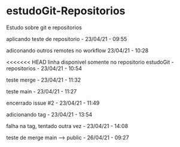 # estudoGit-Repositorios
Estudo sobre git e repositorios

aplicando teste de repositorio - 23/04/21 - 09:55

adiconando outros remotes no workflow  23/04/21 - 10:28

<<<<<<< HEAD
linha disponivel somente no repositorio estudoGit - repositorios - 23/04/21 - 10:54

teste merge - 23/04/21 - 11:32

teste main - 23/04/21 - 11:27

encerrado issue #2 - 23/04/21 - 11:49

adicionando tag - 23/04/21 - 13:54

falha na tag, tentado outra vez - 23/04/21 - 14:08

teste de merge main --> public - 26/04/21 - 09:27
